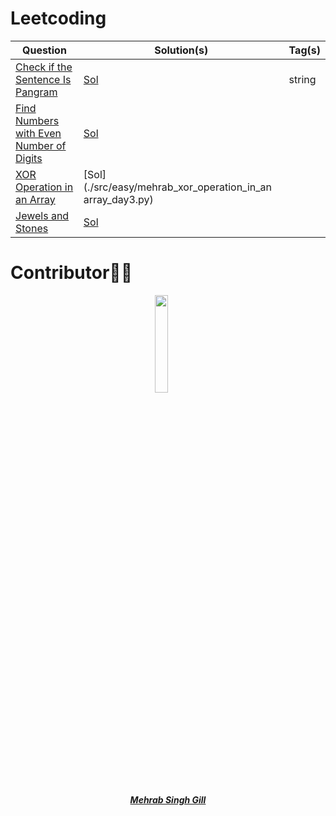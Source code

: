 # Leetcoding 

| Question | Solution(s) | Tag(s) |
|----------|-------------|--------|
|[Check if the Sentence Is Pangram](https://leetcode.com/problems/check-if-the-sentence-is-pangram/)| [Sol](./src/easy/mehrab_pangram_day1.py) | string|
|[Find Numbers with Even Number of Digits](https://leetcode.com/problems/find-numbers-with-even-number-of-digits/)| [Sol](./src/easy/mehrab_find_numbers_with_even_digits_day2.py)
|[XOR Operation in an Array](https://leetcode.com/problems/xor-operation-in-an-array/)| [Sol](./src/easy/mehrab_xor_operation_in_an array_day3.py) |
|[Jewels and Stones](https://leetcode.com/problems/jewels-and-stones/)| [Sol](./src/easy/mehrab_jewels_and_stones_day4.py)
# Contributor👩‍💻

<p align="center">
<img width=20% src="https://avatars.githubusercontent.com/u/68729393?v=4">&ensp;&ensp;&ensp;
</p>

<a href="https://github.com/mehrab97">
<h5 align="center"><b>Mehrab Singh Gill</b></a
